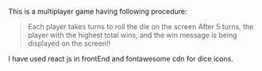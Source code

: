 This is a multiplayer game having following procedure:

> Each player takes turns to roll the die on the screen
> After 5 turns, the player with the highest total wins, and the win message is being displayed on the screen!!

I have used react js in frontEnd and fontawesome cdn for dice icons.
